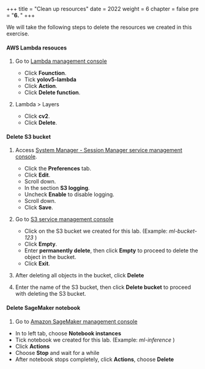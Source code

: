 +++
title = "Clean up resources"
date = 2022
weight = 6
chapter = false
pre = "<b>6. </b>"
+++

We will take the following steps to delete the resources we created in this exercise.

#### AWS Lambda resouces

1. Go to [Lambda management console](https://ap-southeast-2.console.aws.amazon.com/lambda/home?region=ap-southeast-2#/discover)
   + Click **Founction**.
   + Tick **yolov5-lambda**
   + Click **Action**.
   + Click **Delete function**.

2. Lambda > Layers
   + Click **cv2**.
   + Click **Delete**.

#### Delete S3 bucket

1. Access [System Manager - Session Manager service management console](https://console.aws.amazon.com/systems-manager/session-manager).
   + Click the **Preferences** tab.
   + Click **Edit**.
   + Scroll down.
   + In the section **S3 logging**.
   + Uncheck **Enable** to disable logging.
   + Scroll down.
   + Click **Save**.

2. Go to [S3 service management console](https://s3.console.aws.amazon.com/s3/home)
   + Click on the S3 bucket we created for this lab. (Example: *ml-bucket-123* )
   + Click **Empty**.
   + Enter **permanently delete**, then click **Empty** to proceed to delete the object in the bucket.
   + Click **Exit**.

3. After deleting all objects in the bucket, click **Delete**

4. Enter the name of the S3 bucket, then click **Delete bucket** to proceed with deleting the S3 bucket.

#### Delete SageMaker notebook

1. Go to [Amazon SageMaker management console](https://ap-southeast-2.console.aws.amazon.com/sagemaker/home?region=ap-southeast-2#/landing)
+ In to left tab, choose **Notebook instances**
+ Tick notebook we created for this lab. (Example: *ml-inference* )
+ Click **Actions**
+ Choose **Stop** and wait for a while
+ After notebook stops completely, click **Actions**, choose **Delete**
